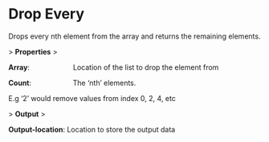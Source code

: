 # Drop Every

Drops every nth element from the array and returns the remaining elements.

&gt; **Properties**
&gt; 

**Array**:                      Location of the list to drop the element from

**Count**:                     The ‘nth’ elements.

E.g ‘2’ would remove values from index 0, 2, 4, etc

&gt; **Output**
&gt; 

**Output-location**: Location to store the output data